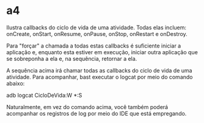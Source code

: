 a4
==

Ilustra callbacks do ciclo de vida de uma atividade.
Todas elas incluem: onCreate, onStart, onResume, onPause,
onStop, onRestart e onDestroy.

Para "forçar" a chamada a todas estas callbacks é suficiente
iniciar a aplicação e, enquanto esta estiver em execução, iniciar
outra aplicação que se sobreponha a ela e, na sequência, retornar
a ela.

A sequência acima irá chamar todas as callbacks do ciclo de
vida de uma atividade. Para acompanhar, bast executar o
logcat por meio do comando abaixo:

adb logcat CicloDeVida:W *:S

Naturalmente, em vez do comando acima, você também poderá
acompanhar os registros de log por meio do IDE que está empregando.

